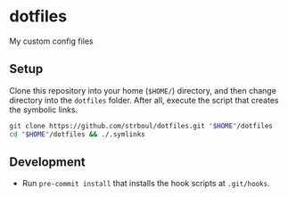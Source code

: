 # dotfiles

My custom config files

## Setup

Clone this repository into your home (`$HOME/`) directory, and then change
directory into the `dotfiles` folder. After all, execute the script that
creates the symbolic links.

```bash
git clone https://github.com/strboul/dotfiles.git "$HOME"/dotfiles
cd "$HOME"/dotfiles && ./.symlinks
```

## Development

- Run `pre-commit install` that installs the hook scripts at `.git/hooks`.

